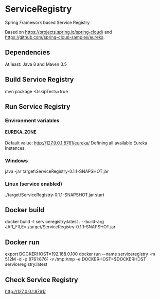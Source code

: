 # ServiceRegistry
Spring Framework based Service Registry

Based on https://projects.spring.io/spring-cloud/ and https://github.com/spring-cloud-samples/eureka.

## Dependencies
At least: Java 8 and Maven 3.5

## Build Service Registry
mvn package -DskipTests=true

## Run Service Registry
### Environment variables
#### EUREKA_ZONE 
Default value: http://127.0.0.1:8761/eureka/
Defining all available Eureka Instances.

### Windows
java -jar target\ServiceRegistry-0.1.1-SNAPSHOT.jar

### Linux (service enabled)
./target/ServiceRegistry-0.1.1-SNAPSHOT.jar start

## Docker build
docker build -t serviceregistry:latest . --build-arg JAR_FILE=./target/ServiceRegistry-0.1.1-SNAPSHOT.jar

## Docker run
export DOCKERHOST=192.168.0.100
docker run --name serviceregistry -m 512M -d -p 8761:8761 -v /tmp:/tmp -e DOCKERHOST=$DOCKERHOST serviceregistry:latest

## Check Service Registry
http://127.0.0.1:8761/
